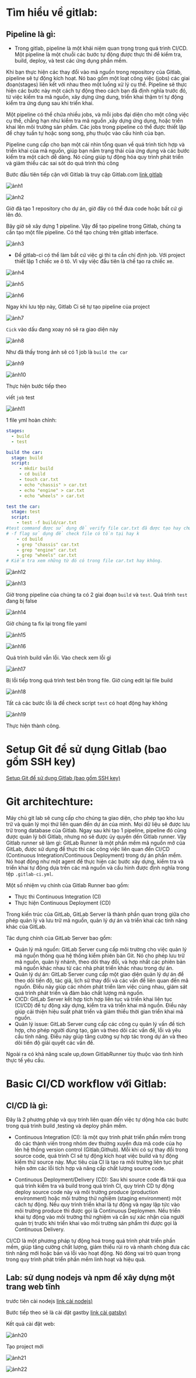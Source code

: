 # Tìm hiểu về gitlab:

## Pipeline là gì:

- Trong gitlab, pipeline là một khái niệm quan trọng trong quá trình CI/CD. Một pipeline là một chuỗi các bước tự động được thực thi để kiểm tra, build, deploy, và test các ứng dụng phần mềm.

Khi bạn thực hiện các thay đổi vào mã nguồn trong repository của Gitlab, pipeline sẽ tự động kích hoạt. Nó bao gồm một loạt công việc (jobs) các giai đoạn(stages) liên kết với nhau theo một luồng xử lý cụ thể. Pipeline sẽ thực hiện các bước này một cách tự động theo cách bạn đã định nghĩa trước đó, từ việc kiểm tra mã nguồn, xây dựng ứng dung, triển khai thậm trí tự động kiểm tra ứng dụng sau khi triển khai.

Một pipeline có thể chứa nhiều jobs, và mỗi jobs đại diện cho một công việc cụ thể, chẳng hạn như kiểm tra mã nguồn ,xây dựng ứng dụng, hoặc triển khai lên môi trường sản phẩm. Các jobs trong pipeline có thể được thiết lập để chạy tuần tự hoặc song song, phụ thuộc vào cấu hình của bạn.

Pipeline cung cấp cho bạn một cái nhìn tổng quan về quá trình tích hợp và triển khai của mã nguồn, giúp bạn nắm trạng thái của ứng dụng và các bước kiểm tra một cách dễ dàng. Nó cũng giúp tự động hóa quy trình phát triển và giảm thiểu các sai sót do quá trình thủ công

Bước đầu tiên tiếp cận với Gitlab là truy cập Gitlab.com [link gitlab](https://about.gitlab.com/)

![ảnh1](https://github.com/tuhocdevops/research-devops/blob/main/gitlab/image/Screenshot_1.png)

![ảnh2](https://github.com/tuhocdevops/research-devops/blob/main/gitlab/image/Screenshot_2.png)

Giờ đã tạo 1 repository cho dự án, giờ đây có thể đưa code hoặc bất cứ gì lên đó.

Bây giờ sẽ xây dựng 1 pipeline. Vậy để tạo pipeline trong Gitlab, chúng ta cần tạo một file pipeline. Có thể tạo chúng trên gitlab interface.

![ảnh3](https://github.com/tuhocdevops/research-devops/blob/main/gitlab/image/Screenshot_3.png)

- Để gitlab-ci có thể làm bất cứ việc gì thì ta cần chỉ định job. Với project thiết lập 1 chiếc xe ô tô. Vì vậy việc đầu tiên là chế tạo ra chiếc xe.

![ảnh4](https://github.com/tuhocdevops/research-devops/blob/main/gitlab/image/Screenshot_4.png)

![ảnh5](https://github.com/tuhocdevops/research-devops/blob/main/gitlab/image/Screenshot_5.png)

![ảnh6](https://github.com/tuhocdevops/research-devops/blob/main/gitlab/image/Screenshot_6.png)

Ngay khi lưu tệp này, Gitlab Ci sẽ tự tạo pipeline của project 

![ảnh7](https://github.com/tuhocdevops/research-devops/blob/main/gitlab/image/Screenshot_7.png)

`Cick` vào dấu đang xoay nó sẽ ra giao diện này

![ảnh8](https://github.com/tuhocdevops/research-devops/blob/main/gitlab/image/Screenshot_8.png)

Như đã thấy trong ảnh sẽ có 1 job là `build the car`  

![ảnh9](https://github.com/tuhocdevops/research-devops/blob/main/gitlab/image/Screenshot_9.png)

![ảnh10](https://github.com/tuhocdevops/research-devops/blob/main/gitlab/image/Screenshot_10.png)

Thực hiện bước tiếp theo

viết `job` test 

![ảnh11](https://github.com/tuhocdevops/research-devops/blob/main/gitlab/image/Screenshot_11.png)

1 file yml hoàn chỉnh:
```yml
stages:
  - build
  - test

build the car:
  stage: build
  script:
     - mkdir build
     - cd build 
     - touch car.txt
     - echo "chassis" > car.txt
     - echo "engine" > car.txt
     - echo "wheels" > car.txt 

test the car:
  stage: test
  script: 
    - test -f build/car.txt
#test command được sử dụng để verify file car.txt đã được tạo hay chưa.
# -f flag sử dụng để check file có tồn tại hay k
    - cd build
    - grep "chassis" car.txt
    - grep "engine" car.txt
    - grep "wheels" car.txt
# Kiểm tra xem những từ đó có trong file car.txt hay không.
```

![ảnh12](https://github.com/tuhocdevops/research-devops/blob/main/gitlab/image/Screenshot_12.png)

![ảnh13](https://github.com/tuhocdevops/research-devops/blob/main/gitlab/image/Screenshot_13.png)

Giờ trong pipeline của chúng ta có 2 giai đoạn `build` và `test`. Quá trình `test` đang bị false

![ảnh14](https://github.com/tuhocdevops/research-devops/blob/main/gitlab/image/Screenshot_14.png)

Giờ chúng ta fix lại trong file yaml

![ảnh15](https://github.com/tuhocdevops/research-devops/blob/main/gitlab/image/Screenshot_15.png)

![ảnh16](https://github.com/tuhocdevops/research-devops/blob/main/gitlab/image/Screenshot_16.png)

Quá trình build vẫn lỗi. Vào check xem lỗi gì 

![ảnh17](https://github.com/tuhocdevops/research-devops/blob/main/gitlab/image/Screenshot_17.png)

Bị lỗi tiếp trong quá trình test bên trong file. Giờ cùng edit lại file build

![ảnh18](https://github.com/tuhocdevops/research-devops/blob/main/gitlab/image/Screenshot_18.png)

Tất cả các bước lỗi là để check script `test` có hoạt động hay không

![ảnh19](https://github.com/tuhocdevops/research-devops/blob/main/gitlab/image/Screenshot_19.png)

Thực hiện thành công.

# Setup Git để sử dụng Gitlab (bao gồm SSH key)

[Setup Git để sử dụng Gitlab (bao gồm SSH key)](https://www.youtube.com/watch?v=Vmt0V6a3ppE)

# Git architechture:

Máy chủ git lab sẽ cung cấp cho chúng ta giao diện, cho phép tạo kho lưu trữ và quản lý mọi thứ liên quan đến dự án của mình. Mọi dữ liệu sẽ được lưu trữ trong database của Gitlab. Ngay sau khi tạo 1 pipeline, pipeline đó cũng được quản lý bởi Gitlab, nhưng nó sẽ được ủy quyền dến Gitlab runner. Vậy Gitlab runner sẽ làm gì:
GitLab Runner là một phần mềm mã nguồn mở của GitLab, được sử dụng để thực thi các công việc liên quan đến CI/CD (Continuous Integration/Continuous Deployment) trong dự án phần mềm. Nó hoạt động như một agent để thực hiện các bước xây dựng, kiểm tra và triển khai tự động dựa trên các mã nguồn và cấu hình được định nghĩa trong tệp ``.gitlab-ci.yml``.

Một số nhiệm vụ chính của Gitlab Runner bao gồm: 
- Thực thi Continuous Integration (CI)
- Thực hiện Continuous Deployment (CD)

Trong kiến trúc của GitLab, GitLab Server là thành phần quan trọng giữa cho phép quản lý và lưu trữ mã nguồn, quản lý dự án và triển khai các tính năng khác của GitLab.

Tác dụng chính của GitLab Server bao gồm:
- Quản lý mã nguồn: GitLab Server cung cấp môi trường cho việc quản lý mã nguồn thông qua hệ thống kiểm phiên bản Git. Nó cho phép lưu trữ mã nguồn, quản lý nhánh, theo dõi thay đổi, và hợp nhất các phiên bản mã nguồn khác nhau từ các nhà phát triển khác nhau trong dự án.
- Quản lý dự án: GitLab Server cung cấp một giao diện quản lý dự án để theo dõi tiến độ, tác giả, lịch sử thay đổi và các vấn đề liên quan đến mã nguồn. Điều này giúp các nhóm phát triển làm việc cùng nhau, giám sát quá trình phát triển và đảm bảo chất lượng mã nguồn.
- CICD: GitLab Server kết hợp tích hợp liên tục và triển khai liên tục (CI/CD) để tự động xây dựng, kiểm tra và triển khai mã nguồn. Điều này giúp cải thiện hiệu suất phát triển và giảm thiểu thời gian triển khai mã nguồn.
- Quản lý issue: GitLab Server cung cấp các công cụ quản lý vấn đề tích hợp, cho phép người dùng tạo, gán và theo dõi các vấn đề, lỗi và yêu cầu tính năng. Điều này giúp tăng cường sự hợp tác trong dự án và theo dõi tiến độ giải quyết các vấn đề.

Ngoài ra có khả năng scale up,down GitlabRunner tùy thuộc vào tình hình thực tế yêu cầu.

# Basic CI/CD workflow với Gitlab:

## CI/CD là gì:

Đây là 2 phương pháp và quy trinh liên quan đến việc tự dộng hóa các bước trong quá trình build ,testing và deploy phần mềm. 

- Continuous Integration (CI): là một quy trinh phát triển phần mềm trong đó các thành viên trong nhóm dev thường xuyền đưa mã code của họ lên hệ thống version control (Gitlab,Github). Mỗi khi có sự thay đổi trong source code, quá trình CI sẽ tự động kích hoạt việc build và tự động kiểm thử source này. Mục tiêu của CI là tạo ra môi trường liên tục phát hiện sớm các lỗi tích hợp và nâng cấp chất lượng source code.

- Continuous Deployment/Delivery (CD): Sau khi source code đã trải qua quá trình kiểm tra và build trong quá trình CI, quy trình CD tự động deploy source code này và môi trường produce (production environment) hoặc môi trường thử nghiệm (staging environment) một cách tự động. Nếu quy trình triển khai là tự động và ngay lập tức vào môi trường produce thì được gọi là Continuous Deploymen. Nếu triển khai tự động vào môi trường thử nghiệm và cần sự xác nhận của người quản trị trước khi triển khai vào môi trường sản phẩm thì được gọi là Continuous Delivery.

CI/CD là một phương pháp tự động hoá trong quá trình phát triển phần mềm, giúp tăng cường chất lượng, giảm thiểu rủi ro và nhanh chóng đưa các tính năng mới hoặc bản vá lỗi vào hoạt động. Nó đóng vai trò quan trọng trong quy trình phát triển phần mềm linh hoạt và hiệu quả.

## Lab: sử dụng nodejs và npm để xây dựng một trang web tĩnh

trước tiên cài nodejs 
[link cài nodejs)](https://medium.com/devops-with-valentine/how-to-install-node-js-and-npm-on-windows-10-windows-11-139442f90f12)

Bước tiếp theo sẽ là cài đặt gastby 
[link cài gatsby)](https://www.gatsbyjs.com/docs/quick-start/#install-the-gatsby-cli)

Kết quả cài đặt web:

![ảnh20](https://github.com/tuhocdevops/research-devops/blob/main/gitlab/image/Screenshot_20.png)

Tạo project mới

![ảnh21](https://github.com/tuhocdevops/research-devops/blob/main/gitlab/image/Screenshot_21.png)

![ảnh22](https://github.com/tuhocdevops/research-devops/blob/main/gitlab/image/Screenshot_22.png)



